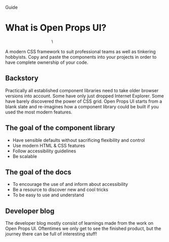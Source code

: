 <hgroup>
<p>Guide</p>
<h1>What is Open Props UI?</h1>
</hgroup>

<marquee width="150" direction="left">Work in progress</marquee>

A modern CSS framework to suit professional teams as well as tinkering hobbyists. Copy and paste the components into your projects in order to have complete ownership of your code.

## Backstory

Practically all established component libraries need to take older browser versions into account. Some have only just dropped Internet Explorer. Some have barely discovered the power of CSS grid. Open Props UI starts from a blank slate and re-imagines how a component library could be built if you used the most modern features.

## The goal of the component library

- Have sensible defaults without sacrificing flexibility and control
- Use modern HTML & CSS features
- Follow accessibility guidelines
- Be scalable

## The goal of the docs

- To encourage the use of and inform about accessibility
- Be a resource to discover new and cool tricks
- To be easy to use and understand

## Developer blog

The developer blog mostly consist of learnings made from the work on Open Props UI. Oftentimes we only get to see the finished product, but the journey there can be full of interesting stuff!

